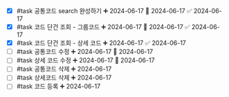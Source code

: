 - [x] #task 공통코드 search 완성하기 ➕ 2024-06-17 🛫 2024-06-17 ✅ 2024-06-17
- [x] #task 코드 단건 조회 - 그룹코드 ➕ 2024-06-17 🛫 2024-06-17 ✅ 2024-06-17
- [x] #task 코드 단건 조회 - 상세 코드 ➕ 2024-06-17 ✅ 2024-06-17
- [ ] #task 공통코드 수정 ➕ 2024-06-17 🛫 2024-06-17 
- [ ] #task 상세 코드 수정 ➕ 2024-06-17 🛫 2024-06-17 
- [ ] #task 공통코드 삭제 ➕ 2024-06-17
- [ ] #task 상세코드 삭제 ➕ 2024-06-17
- [ ] #task 코드 등록 ➕ 2024-06-17